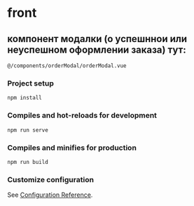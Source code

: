 # front

## компонент модалки (о успешннои или неуспешном оформлении заказа) тут:
```
@/components/orderModal/orderModal.vue
```

### Project setup
```
npm install
```

### Compiles and hot-reloads for development
```
npm run serve
```

### Compiles and minifies for production
```
npm run build
```

### Customize configuration
See [Configuration Reference](https://cli.vuejs.org/config/).
